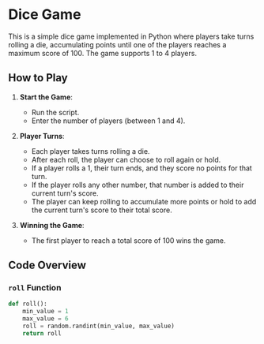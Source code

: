 # Dice Game

This is a simple dice game implemented in Python where players take turns rolling a die, accumulating points until one of the players reaches a maximum score of 100. The game supports 1 to 4 players.

## How to Play

1. **Start the Game**:
    - Run the script.
    - Enter the number of players (between 1 and 4).

2. **Player Turns**:
    - Each player takes turns rolling a die.
    - After each roll, the player can choose to roll again or hold.
    - If a player rolls a 1, their turn ends, and they score no points for that turn.
    - If the player rolls any other number, that number is added to their current turn's score.
    - The player can keep rolling to accumulate more points or hold to add the current turn's score to their total score.

3. **Winning the Game**:
    - The first player to reach a total score of 100 wins the game.

## Code Overview

### `roll` Function

```python
def roll():
    min_value = 1
    max_value = 6
    roll = random.randint(min_value, max_value)
    return roll
```